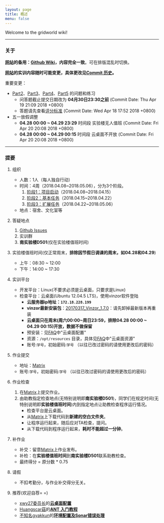 ```yaml
---
layout: page
title: 概述
menu: false
---
```



Welcome to the gridworld wiki!


----------

### 关于
**[网站](https://se-2018.github.io)的备用：[Github Wiki](https://github.com/se-2018/se-2018.github.io/wiki)，内容完全一致**。可在排版混乱时切换。

**[网站](https://se-2018.github.io)的实训内容随时可能变更，具体更改见[Commit 历史](https://github.com/se-2018/se-2018.github.io/commits/master)。**

重要变更：
 - [Part2](./Stage2--Part2)、[Part3](./Stage2--Part3)、[Part4](./Stage2--Part4)、[Part5](./Stage2--Part5) 的问题和练习
    - 问答题截止提交日期改为 **04月30日23:30之前**  (Commit Date:   Thu Apr 19 21:09 2018 +0800)
    - 答题请先查看[评分标准](./Stage2--ReviewForm) (Commit Date:   Wed Apr 18 17:52 2018 +0800)
 - 五一放假调整
    - **04.28 00:00 ~ 04.29 23:29** 时间段 实验楼无人值班 (Commit Date:   Fri Apr 20 20:08 2018 +0800)
    - **04.28 00:00 ~ 04.29 00:15** 时间段 云桌面不开放 (Commit Date:   Fri Apr 20 20:08 2018 +0800)

----------


### 提要

 1. 组织
    - 人数：1人（每人独自行动）
    - 时间：4周（2018.04.08~2018.05.06），分为3个阶段。
        1. [阶段1：项目启动](./Stage1)（2018.04.08~2018.04.15）
        2. [阶段2：基本任务](./Stage2)（2018.04.15~2018.04.22）
        3. [阶段3：扩展任务](./Stage3)（2018.04.22~2018.05.06）
    - 地点：宿舍、文化室等
 2. 答疑地点
    1. [Github Issues](https://github.com/se-2018/se-2018.github.io/issues)
    2. 实训群
    3. **南实验楼D501**(仅在实验楼值班时间)
 3. 实验楼值班时间(仅正常周末，**排除因节假日调课的周末，如04.28和04.29**)
    - 上午：08:30 ~ 12:00
    - 下午：14:00 ~ 17:30
 4. 实训平台
    - 开发平台：Linux(不要求必须是云桌面，只要求是Linux)
    - 检查平台：云桌面(Ubuntu 12.04.5 LTS)，使用vinzor软件登陆
        - **云服务器ip地址：`172.18.228.199`**
        - **vinzor最新安装包**：[20170317\_Vinzor\_1.7.0](./resources/20170317-vinzor-1.7.0.zip)：请先卸掉最新版本再重装
        - **云桌面只在周末(周六00:00~周日23:59，排除04.28 00:00 ~ 04.29 00:15)开放，数据不做保留**
        - 预安装：见[FAQ](./FAQ)中"云桌面配置"
        - 资源：`/opt/resources` 目录，具体见[FAQ](./FAQ)中"云桌面资源"
        - 账号:`学号`，初始密码:`学号` （以往已改过密码的请使用更改后的密码）

 5. 作业提交
    - 地址：[Matrix](https://vmatrix.org.cn)
    - 账号:`学号`，初始密码:`学号` （以往已改过密码的请使用更改后的密码）

 6. 作业检查
    1. 在[Matrix](https://vmatrix.org.cn)上提交作业。
    2. 由助教指定检查地点(无特别说明即**南实验楼D501**)，同学们在规定时间(无特别说明即**实验楼值班时间**)内到指定地点让助教检查程序运行情况。
        - 检查平台是云桌面。
        - 从[Matrix](https://vmatrix.org.cn)上下载代码到**新建的空白文件夹**。
        - 让程序运行起来，随后应对TA检查，提问。
        - 从下载代码到程序运行起来，**耗时不能超过一分钟**。

 7. 补作业
    - 补交：留意[Matrix](https://vmatrix.org.cn)上作业发布。
    - 补检：在**实验楼值班时间**到**南实验楼D501**联系助教检查。
    - 最终得分 = 原分数 * 0.75

 8. 请假
    - 不扣考勤分，与作业补交得分无关。
 9. 推荐(欢迎自荐= =)
    - [xwy27委员长](https://github.com/xwy27)的[**云桌面配置**](https://github.com/se-2018/se-2018.github.io/issues/5)
    - [Huangscar菇](https://github.com/Huangscar)的[**ANT 入门教程**](https://github.com/se-2018/se-2018.github.io/issues/11)
    - [不知名gyakkun](https://github.com/gyakkun)的[**环境配置及Sonar错误处理**](https://github.com/se-2018/se-2018.github.io/issues/13)
